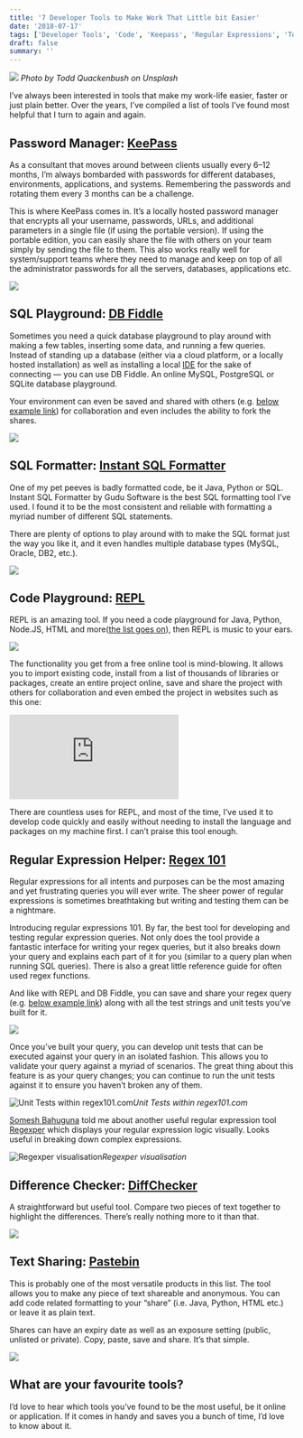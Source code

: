 ```yaml
---
title: '7 Developer Tools to Make Work That Little bit Easier'
date: '2018-07-17'
tags: ['Developer Tools', 'Code', 'Keepass', 'Regular Expressions', 'Tools']
draft: false
summary: ''
---
```


![](https://miro.medium.com/max/1400/0*6FoE1am_Vr4FRAJD)
_Photo by Todd Quackenbush on Unsplash_

I’ve always been interested in tools that make my work-life easier, faster or just plain better. Over the years, I’ve compiled a list of tools I’ve found most helpful that I turn to again and again.

## Password Manager: [KeePass](https://keepass.info/)

As a consultant that moves around between clients usually every 6–12 months, I’m always bombarded with passwords for different databases, environments, applications, and systems. Remembering the passwords and rotating them every 3 months can be a challenge.

This is where KeePass comes in. It’s a locally hosted password manager that encrypts all your username, passwords, URLs, and additional parameters in a single file (if using the portable version). If using the portable edition, you can easily share the file with others on your team simply by sending the file to them. This also works really well for system/support teams where they need to manage and keep on top of all the administrator passwords for all the servers, databases, applications etc.

![](https://cdn-images-1.medium.com/max/2000/0*7lQ4OD-IrAJ-roGO.png)

## SQL Playground: [DB Fiddle](https://www.db-fiddle.com/)

Sometimes you need a quick database playground to play around with making a few tables, inserting some data, and running a few queries. Instead of standing up a database (either via a cloud platform, or a locally hosted installation) as well as installing a local [IDE](https://en.wikipedia.org/wiki/Integrated_development_environment) for the sake of connecting — you can use DB Fiddle. An online MySQL, PostgreSQL or SQLite database playground.

Your environment can even be saved and shared with others (e.g. [below example link](https://www.db-fiddle.com/f/kyaXR8R7ysPvyYnUSuWnMB/0)) for collaboration and even includes the ability to fork the shares.

![](https://cdn-images-1.medium.com/max/5332/1*g1EiXQ_a0wHVt-RNnJSU8w.png)

## SQL Formatter: [Instant SQL Formatter](http://www.dpriver.com/pp/sqlformat.htm)

One of my pet peeves is badly formatted code, be it Java, Python or SQL. Instant SQL Formatter by Gudu Software is the best SQL formatting tool I’ve used. I found it to be the most consistent and reliable with formatting a myriad number of different SQL statements.

There are plenty of options to play around with to make the SQL format just the way you like it, and it even handles multiple database types (MySQL, Oracle, DB2, etc.).

![](https://cdn-images-1.medium.com/max/5332/1*74ob9msHr8D_dlpRp2Xbrw.png)

## Code Playground: [REPL](https://repl.it/)

REPL is an amazing tool. If you need a code playground for Java, Python, Node.JS, HTML and more([the list goes on](https://repl.it/languages)), then REPL is music to your ears.

![](https://cdn-images-1.medium.com/max/5332/1*RcME4YPpA8n593Rz6oWOaA.png)

The functionality you get from a free online tool is mind-blowing. It allows you to import existing code, install from a list of thousands of libraries or packages, create an entire project online, save and share the project with others for collaboration and even embed the project in websites such as this one:

<iframe src="https://medium.com/media/d80b1b036fa57154ee5068e7ea5b2895" frameborder=0></iframe>

There are countless uses for REPL, and most of the time, I’ve used it to develop code quickly and easily without needing to install the language and packages on my machine first. I can’t praise this tool enough.

## Regular Expression Helper: [Regex 101](https://regex101.com/)

Regular expressions for all intents and purposes can be the most amazing and yet frustrating queries you will ever write. The sheer power of regular expressions is sometimes breathtaking but writing and testing them can be a nightmare.

Introducing regular expressions 101. By far, the best tool for developing and testing regular expression queries. Not only does the tool provide a fantastic interface for writing your regex queries, but it also breaks down your query and explains each part of it for you (similar to a query plan when running SQL queries). There is also a great little reference guide for often used regex functions.

And like with REPL and DB Fiddle, you can save and share your regex query (e.g. [below example link](https://regex101.com/r/nq07h1/4)) along with all the test strings and unit tests you’ve built for it.

![](https://cdn-images-1.medium.com/max/5332/1*inyQkeN3x1PtwdfuHPR8Qg.png)

Once you’ve built your query, you can develop unit tests that can be executed against your query in an isolated fashion. This allows you to validate your query against a myriad of scenarios. The great thing about this feature is as your query changes; you can continue to run the unit tests against it to ensure you haven’t broken any of them.

![Unit Tests within regex101.com](https://cdn-images-1.medium.com/max/5332/1*PP5EMVjZw2BisEYxklazcg.png)_Unit Tests within regex101.com_

[Somesh Bahuguna](undefined) told me about another useful regular expression tool [Regexper](https://regexper.com/) which displays your regular expression logic visually. Looks useful in breaking down complex expressions.

![Regexper visualisation](https://cdn-images-1.medium.com/max/2000/1*UdK3lE8wD83SHJSu-Gj5xA.png)_Regexper visualisation_

## Difference Checker: [DiffChecker](https://www.diffchecker.com/)

A straightforward but useful tool. Compare two pieces of text together to highlight the differences. There’s really nothing more to it than that.

![](https://cdn-images-1.medium.com/max/5332/1*VOMPxKriRTMJWIN8s1Qb7Q.png)

## Text Sharing: [Pastebin](https://pastebin.com/)

This is probably one of the most versatile products in this list. The tool allows you to make any piece of text shareable and anonymous. You can add code related formatting to your “share” (i.e. Java, Python, HTML etc.) or leave it as plain text.

Shares can have an expiry date as well as an exposure setting (public, unlisted or private). Copy, paste, save and share. It’s that simple.

![](https://cdn-images-1.medium.com/max/5332/1*qMEh-wDmAIZxr3bjovTBEQ.png)

## What are your favourite tools?

I’d love to hear which tools you’ve found to be the most useful, be it online or application. If it comes in handy and saves you a bunch of time, I’d love to know about it.
